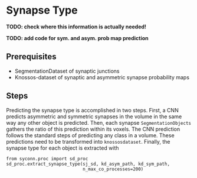# Synapse Type
**TODO: check where this information is actually needed!**

**TODO: add code for sym. and asym. prob map prediction**

## Prerequisites
* SegmentationDataset of synaptic junctions
* Knossos-dataset of synaptic and asymmetric synapse probability maps

## Steps
Predicting the synapse type is accomplished in two steps. First, a CNN predicts
 asymmetric and symmetric synapses in the volume in the same way any other object is predicted.
 Then, each synapse `SegmentationObjects` gathers the ratio of this prediction within its voxels.
The CNN prediction follows the standard steps of predicting any class in a volume.
These predictions need to be transformed into `knossosdataset`. Finally, the synapse type for each object is extracted with

    from syconn.proc import sd_proc
    sd_proc.extract_synapse_type(sj_sd, kd_asym_path, kd_sym_path,
                                 n_max_co_processes=200)
